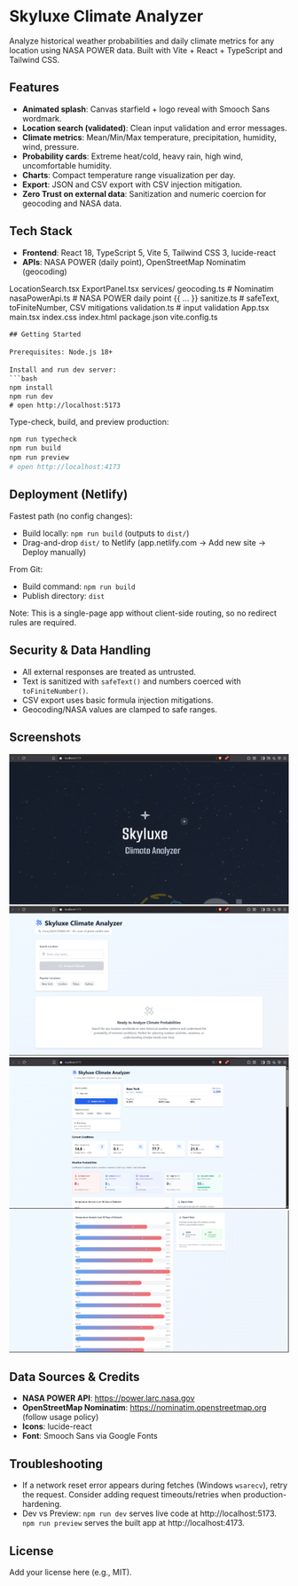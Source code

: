 # Skyluxe Climate Analyzer

Analyze historical weather probabilities and daily climate metrics for any location using NASA POWER data. Built with Vite + React + TypeScript and Tailwind CSS.

## Features

- **Animated splash**: Canvas starfield + logo reveal with Smooch Sans wordmark.
- **Location search (validated)**: Clean input validation and error messages.
- **Climate metrics**: Mean/Min/Max temperature, precipitation, humidity, wind, pressure.
- **Probability cards**: Extreme heat/cold, heavy rain, high wind, uncomfortable humidity.
- **Charts**: Compact temperature range visualization per day.
- **Export**: JSON and CSV export with CSV injection mitigation.
- **Zero Trust on external data**: Sanitization and numeric coercion for geocoding and NASA data.
## Tech Stack

- **Frontend**: React 18, TypeScript 5, Vite 5, Tailwind CSS 3, lucide-react
- **APIs**: NASA POWER (daily point), OpenStreetMap Nominatim (geocoding)

LocationSearch.tsx
ExportPanel.tsx
services/
geocoding.ts              # Nominatim
nasaPowerApi.ts           # NASA POWER daily point
{{ ... }}
sanitize.ts               # safeText, toFiniteNumber, CSV mitigations
validation.ts             # input validation
App.tsx
main.tsx
index.css
index.html
package.json
vite.config.ts
```
## Getting Started

Prerequisites: Node.js 18+

Install and run dev server:
```bash
npm install
npm run dev
# open http://localhost:5173
```
Type-check, build, and preview production:
```bash
npm run typecheck
npm run build
npm run preview
# open http://localhost:4173
```
## Deployment (Netlify)

Fastest path (no config changes):

- Build locally: `npm run build` (outputs to `dist/`)
- Drag-and-drop `dist/` to Netlify (app.netlify.com → Add new site → Deploy manually)

From Git:

- Build command: `npm run build`
- Publish directory: `dist`

Note: This is a single-page app without client-side routing, so no redirect rules are required.

## Security & Data Handling

- All external responses are treated as untrusted.
- Text is sanitized with `safeText()` and numbers coerced with `toFiniteNumber()`.
- CSV export uses basic formula injection mitigations.
- Geocoding/NASA values are clamped to safe ranges.


## Screenshots

![Splash](docs/screenshots/Splash%20Screen%20-image%201.png)
![Main UI](docs/screenshots/Main%20UI%20%20-%20image%202.png)
![User Interaction 1](docs/screenshots/User%20interaction%20-%20image%203.png)
![User Interaction 2](docs/screenshots/User%20interaction%20-%20image%204.png)


## Data Sources & Credits

- **NASA POWER API**: https://power.larc.nasa.gov
- **OpenStreetMap Nominatim**: https://nominatim.openstreetmap.org (follow usage policy)
- **Icons**: lucide-react
- **Font**: Smooch Sans via Google Fonts

## Troubleshooting

- If a network reset error appears during fetches (Windows `wsarecv`), retry the request. Consider adding request timeouts/retries when production-hardening.
- Dev vs Preview: `npm run dev` serves live code at http://localhost:5173. `npm run preview` serves the built app at http://localhost:4173.

## License

Add your license here (e.g., MIT).
